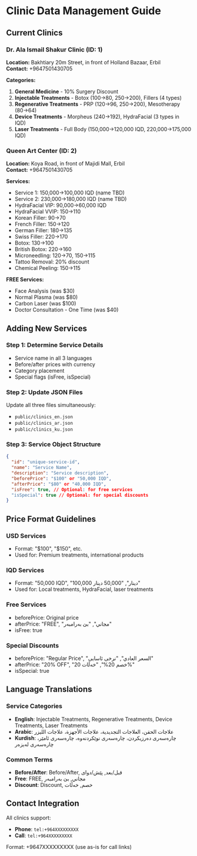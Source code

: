 # Clinic Data Management Guide

## Current Clinics

### Dr. Ala Ismail Shakur Clinic (ID: 1)
**Location:** Bakhtiary 20m Street, in front of Holland Bazaar, Erbil  
**Contact:** +9647501430705

**Categories:**
1. **General Medicine** - 10% Surgery Discount
2. **Injectable Treatments** - Botox ($100→$80, $250→$200), Fillers (4 types)
3. **Regenerative Treatments** - PRP ($120→$96, $250→$200), Mesotherapy ($80→$64)
4. **Device Treatments** - Morpheus ($240→$192), HydraFacial (3 types in IQD)
5. **Laser Treatments** - Full Body (150,000→120,000 IQD, 220,000→175,000 IQD)

### Queen Art Center (ID: 2)
**Location:** Koya Road, in front of Majidi Mall, Erbil  
**Contact:** +9647501430705

**Services:**
- Service 1: 150,000→100,000 IQD (name TBD)
- Service 2: 230,000→180,000 IQD (name TBD)
- HydraFacial VIP: 90,000→60,000 IQD
- HydraFacial VVIP: $150→$110
- Korean Filler: $90→$70
- French Filler: $150→$120
- German Filler: $180→$135
- Swiss Filler: $220→$170
- Botox: $130→$100
- British Botox: $220→$160
- Microneedling: $120→$70, $150→$115
- Tattoo Removal: 20% discount
- Chemical Peeling: $150→$115

**FREE Services:**
- Face Analysis (was $30)
- Normal Plasma (was $80)
- Carbon Laser (was $100)
- Doctor Consultation - One Time (was $40)

## Adding New Services

### Step 1: Determine Service Details
- Service name in all 3 languages
- Before/after prices with currency
- Category placement
- Special flags (isFree, isSpecial)

### Step 2: Update JSON Files
Update all three files simultaneously:
- `public/clinics_en.json`
- `public/clinics_ar.json`
- `public/clinics_ku.json`

### Step 3: Service Object Structure
```json
{
  "id": "unique-service-id",
  "name": "Service Name",
  "description": "Service description",
  "beforePrice": "$100" or "50,000 IQD",
  "afterPrice": "$80" or "40,000 IQD",
  "isFree": true, // Optional: for free services
  "isSpecial": true // Optional: for special discounts
}
```

## Price Format Guidelines

### USD Services
- Format: "$100", "$150", etc.
- Used for: Premium treatments, international products

### IQD Services  
- Format: "50,000 IQD", "100,000 دينار", "50,000 دینار"
- Used for: Local treatments, HydraFacial, laser treatments

### Free Services
- beforePrice: Original price
- afterPrice: "FREE", "مجاني", "بێ بەرامبەر"
- isFree: true

### Special Discounts
- beforePrice: "Regular Price", "السعر العادي", "نرخی ئاسایی"
- afterPrice: "20% OFF", "خصم 20%", "خەڵات 20%"
- isSpecial: true

## Language Translations

### Service Categories
- **English**: Injectable Treatments, Regenerative Treatments, Device Treatments, Laser Treatments
- **Arabic**: علاجات الحقن، العلاجات التجديدية، علاجات الأجهزة، علاجات الليزر
- **Kurdish**: چارەسەری دەرزیکردن، چارەسەری نوێکردنەوە، چارەسەری ئامێر، چارەسەری لەیزەر

### Common Terms
- **Before/After**: Before/After, قبل/بعد, پێش/دوای
- **Free**: FREE, مجاني, بێ بەرامبەر
- **Discount**: Discount, خصم, خەڵات

## Contact Integration
All clinics support:
- **Phone**: `tel:+964XXXXXXXXX`
- **Call**: `tel:+964XXXXXXXXX`

Format: +9647XXXXXXXXX (use as-is for call links)